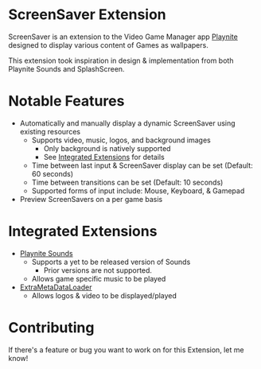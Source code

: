 # ScreenSaver Extension
ScreenSaver is an extension to the Video Game Manager app <a href="https://github.com/JosefNemec/Playnite">Playnite</a>
designed to display various content of Games as wallpapers. 

This extension took inspiration in design & implementation from both Playnite Sounds and SplashScreen.
# Notable Features
* Automatically and manually display a dynamic ScreenSaver using existing resources
  - Supports video, music, logos, and background images
    - Only background is natively supported
    - See <a href="https://github.com/cnapolit/ScreenSaver/new/main?readme=1#notable-features">Integrated Extensions</a> for details
  - Time between last input & ScreenSaver display can be set (Default: 60 seconds)
  - Time between transitions can be set (Default: 10 seconds)
  - Supported forms of input include: Mouse, Keyboard, & Gamepad
* Preview ScreenSavers on a per game basis
# Integrated Extensions
* <a href="https://github.com/joyrider3774/PlayniteSound">Playnite Sounds</a>
  - Supports a yet to be released version of Sounds
    - Prior versions are not supported.
  - Allows game specific music to be played
* <a href="https://github.com/darklinkpower/PlayniteExtensionsCollection">ExtraMetaDataLoader</a>
  - Allows logos & video to be displayed/played
# Contributing
If there's a feature or bug you want to work on for this Extension, let me know!
